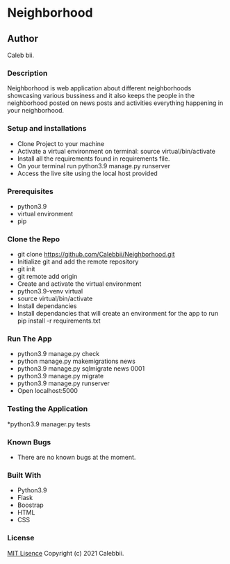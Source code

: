 # Neighborhood
## Author
Caleb bii.
### Description
Neighborhood is web application about different neighborhoods showcasing various bussiness and it also keeps the people in the neighborhood posted on news posts and activities everything happening in your neighborhood.

### Setup and installations
* Clone Project to your machine
* Activate a virtual environment on terminal: source virtual/bin/activate
* Install all the requirements found in requirements file.
* On your terminal run python3.9 manage.py runserver
* Access the live site using the local host provided 
### Prerequisites
* python3.9  
* virtual environment
* pip 
### Clone the Repo 
* git clone https://github.com/Calebbii/Neighborhood.git
* Initialize git and add the remote repository
* git init
* git remote add origin <your-repository-url>
* Create and activate the virtual environment
* python3.9-venv virtual
* source virtual/bin/activate
* Install dependancies
* Install dependancies that will create an environment for the app to run pip install -r requirements.txt
  
### Run The App 
* python3.9 manage.py check
* python manage.py makemigrations news
* python3.9 manage.py sqlmigrate news 0001
* python3.9 manage.py migrate
* python3.9 manage.py runserver 
* Open localhost:5000

### Testing the Application
*python3.9 manager.py tests

### Known Bugs
* There are no known bugs at the moment.  

### Built With 
* Python3.9
* Flask
* Boostrap
* HTML
* CSS
### License
[MIT Lisence](https://github.com/Calebbii/Neighborhood/blob/master/LICENSE) Copyright (c) 2021 Calebbii.
